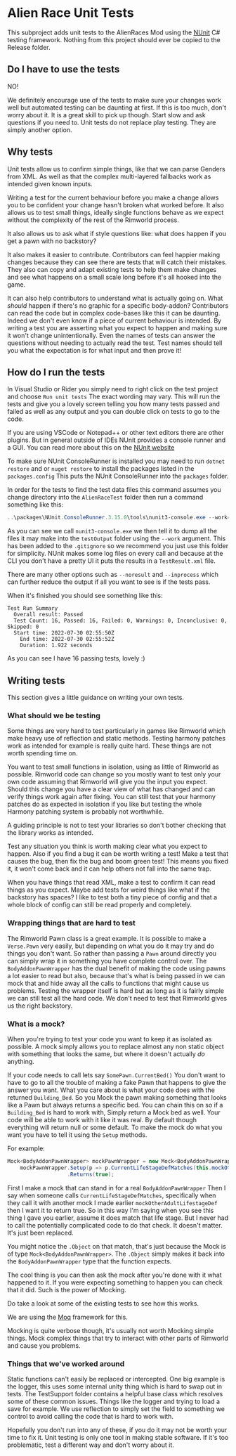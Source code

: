 # Alien Race Unit Tests

This subproject adds unit tests to the AlienRaces Mod using the [NUnit](https://docs.nunit.org/) C# testing framework.
Nothing from this project should ever be copied to the Release folder.

## Do I have to use the tests
NO!

We definitely encourage use of the tests to make sure your changes work well but automated testing can be daunting at first.
If this is too much, don't worry about it. It is a great skill to pick up though.
Start slow and ask questions if you need to. Unit tests do not replace play testing.
They are simply another option.

## Why tests
Unit tests allow us to confirm simple things, like that we can parse Genders from XML. As well as that the complex multi-layered fallbacks work as intended given known inputs.

Writing a test for the current behaviour before you make a change allows you to be confident your change hasn't broken what worked before.
It also allows us to test small things, ideally single functions behave as we expect without the complexity of the rest of the Rimworld process.

It also allows us to ask what if style questions like: what does happen if you get a pawn with no backstory?

It also makes it easier to contribute. Contributors can feel happier making changes because they can see there are tests that will catch their mistakes.
They also can copy and adapt existing tests to help them make changes and see what happens on a small scale long before it's all hooked into the game.

It can also help contributors to understand what is actually going on. What *should* happen if there's no graphic for a specific body-addon?
Contributors can read the code but in complex code-bases like this it can be daunting.
Indeed we don't even know if a piece of current behaviour is intended. By writing a test you are asserting what you expect to happen and making sure it won't change unintentionally.
Even the names of tests can answer the questions without needing to actually read the test. Test names should tell you what the expectation is for what input and then prove it!

## How do I run the tests
In Visual Studio or Rider you simply need to right click on the test project and choose `Run unit tests`
The exact wording may vary. This will run the tests and give you a lovely screen telling you how many tests passed and failed
as well as any output and you can double click on tests to go to the code.

If you are using VSCode or Notepad++ or other text editors there are other plugins.
But in general outside of IDEs NUnit provides a console runner and a GUI.
You can read more about this on the [NUnit website](https://docs.nunit.org/articles/nunit/running-tests/Index.html)

To make sure NUnit ConsoleRunner is installed you may need to run `dotnet restore` and or `nuget restore` to install the packages listed in the `packages.config`
This puts the NUnit ConsoleRunner into the `packages` folder.

In order for the tests to find the test data files this command assumes you change directory into the `AlienRaceTest` folder then run a command something like this:

```powershell
..\packages\NUnit.ConsoleRunner.3.15.0\tools\nunit3-console.exe --work=testOutput .\AlienRaceTest.csproj
```

As you can see we call `nunit3-console.exe` we then tell it to dump all the files it may make into the `testOutput` folder using the `--work` argument.
This has been added to the `.gitignore` so we recommend you just use this folder for simplicity.
NUnit makes some log files on every call and because at the CLI you don't have a pretty UI it puts the results in a `TestResult.xml` file.

There are many other options such as `--noresult` and `--inprocess` which can further reduce the output if all you want to see is if the tests pass.

When it's finished you should see something like this:
```text
Test Run Summary
  Overall result: Passed
  Test Count: 16, Passed: 16, Failed: 0, Warnings: 0, Inconclusive: 0, Skipped: 0
  Start time: 2022-07-30 02:55:50Z
    End time: 2022-07-30 02:55:52Z
    Duration: 1.922 seconds
```

As you can see I have 16 passing tests, lovely :)

## Writing tests
This section gives a little guidance on writing your own tests.

### What should we be testing
Some things are very hard to test particularly in games like Rimworld which make heavy use of reflection and static methods.
Testing harmony patches work as intended for example is really quite hard. These things are not worth spending time on.

You want to test small functions in isolation, using as little of Rimworld as possible.
Rimworld code can change so you mostly want to test only your own code assuming that Rimworld will give you the input you expect.
Should this change you have a clear view of what has changed and can verify things work again after fixing.
You can still test that your harmony patches do as expected in isolation if you like but testing the whole Harmony patching system is probably not worthwhile.

A guiding principle is not to test your libraries so don't bother checking that the library works as intended.

Test any situation you think is worth making clear what you expect to happen.
Also if you find a bug it can be worth writing a test!
Make a test that causes the bug, then fix the bug and boom green test!
This means you fixed it, it won't come back and it can help others not fall into the same trap.

When you have things that read XML, make a test to confirm it can read things as you expect.
Maybe add tests for weird things like what if the backstory has spaces?
I like to test both a tiny piece of config and that a whole block of config can still be read properly and completely.

### Wrapping things that are hard to test
The Rimworld Pawn class is a great example.
It is possible to make a `Verse.Pawn` very easily, but depending on what you do it may try and do things you don't want.
So rather than passing a `Pawn` around directly you can simply wrap it in something you have complete control over.
The `BodyAddonPawnWrapper` has the dual benefit of making the code using pawns a lot easier to read but also,
because that's what is being passed in we can mock that and hide away all the calls to functions that might cause us problems.
Testing the wrapper itself is hard but as long as it is fairly simple we can still test all the hard code.
We don't need to test that Rimworld gives us the right backstory.

### What is a mock?
When you're trying to test your code you want to keep it as isolated as possible.
A mock simply allows you to replace almost any non static object with something that looks the same,
but where it doesn't actually _do_ anything.

If your code needs to call lets say `SomePawn.CurrentBed()`
You don't want to have to go to all the trouble of making a fake Pawn that happens to give the answer you want.
What you care about is what your code does with the returned `Building_Bed`.
So you Mock the pawn making something that looks like a Pawn but always returns a specific bed.
You can chain this on so if a `Building_Bed` is hard to work with,
Simply return a Mock bed as well. Your code will be able to work with it like it was real.
By default though everything will return null or some default.
To make the mock do what you want you have to tell it using the `Setup` methods.

For example:
```csharp
Mock<BodyAddonPawnWrapper> mockPawnWrapper = new Mock<BodyAddonPawnWrapper>();
    mockPawnWrapper.Setup(p => p.CurrentLifeStageDefMatches(this.mockOtherAdultLifestageDef.Object))
                   .Returns(true);
```
First I make a mock that can stand in for a real `BodyAddonPawnWrapper`
Then I say when someone calls `CurrentLifeStageDefMatches`,
specifically when they call it with another mock I made earlier `mockOtherAdultLifestageDef`
then I want it to return true. So in this way I'm saying when you see this thing I gave you earlier, assume it does match that life stage.
But I never had to call the potentially complicated code to do that check. It doesn't matter.
It's just been replaced.

You might notice the `.Object` on that match, that's just because the Mock is of type `Mock<BodyAddonPawnWrapper>`.
The `.Object` simply makes it back into the `BodyAddonPawnWrapper` type that the function expects.

The cool thing is you can then ask the mock after you're done with it what happened to it.
If you were expecting something to happen you can check that it did. Such is the power of Mocking.

Do take a look at some of the existing tests to see how this works.

We are using the [Moq](https://github.com/Moq/moq4/wiki/Quickstart) framework for this.

Mocking is quite verbose though, it's usually not worth Mocking simple things.
Mock complex things that try to interact with other parts of Rimworld and cause you problems.

### Things that we've worked around
Static functions can't easily be replaced or intercepted.
One big example is the logger, this uses some internal unity thing which is hard to swap out in tests.
The TestSupport folder contains a helpful base class which resolves some of these common issues.
Things like the logger and trying to load a save for example.
We use reflection to simply set the field to something we control to avoid calling the code that is hard to work with.

Hopefully you don't run into any of these, if you do it may not be worth your time to fix it.
Unit testing is only one tool in making stable software. If it's too problematic, test a different way and don't worry about it.
